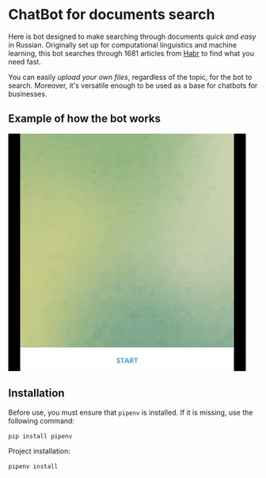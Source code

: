# ChatBot for documents search

Here is bot designed to make searching through documents *quick and easy* in Russian. Originally set up for computational linguistics and machine learning, this bot searches through 1681 articles from [Habr](habr.ru) to find what you need fast.

You can easily *upload your own files*, regardless of the topic, for the bot to search. Moreover, it's versatile enough to be used as a base for chatbots for businesses. 


## Example of how the bot works

![bot_example](images/bot_example.gif)

## Installation
Before use, you must ensure that `pipenv` is installed. If it is missing, use the following command:
```
pip install pipenv
```

Project installation:
```
pipenv install
```


<!--
Search document:
```
pipenv run python run_prediction.py
```

Using bot:
```
pipenv run python run_prediction.py
```
-->


<!--
#TODO: add smth about files like metadata and so on
CHATBOT_KEY
HUGGINGFACE_TOKEN
HUGGINGFACE_EMBEDDINGS_TOKEN
HUGGINGFACE_INTENT_TOKEN
in env
 -->
